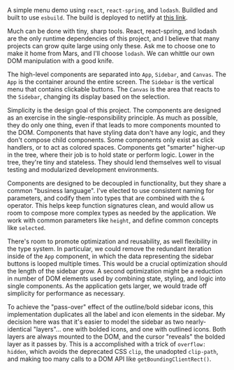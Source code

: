 A simple menu demo using `react`, `react-spring`, and `lodash`. Buildled and built to use `esbuild`. The build is deployed to netlify at [this link](https://neilyio-lowkey-take-home.netlify.app).

Much can be done with tiny, sharp tools. React, react-spring, and lodash are the only runtime dependencies of this project, and I believe that many projects can grow quite large using only these. Ask me to choose one to make it home from Mars, and I'll choose `lodash`. We can whittle our own DOM manipulation with a good knife.

The high-level components are separated into `App`, `Sidebar`, and `Canvas`. The `App` is the container around the entire screen. The `Sidebar` is the vertical menu that contains clickable buttons. The `Canvas` is the area that reacts to the `Sidebar`, changing its display based on the selection.

Simplicity is the design goal of this project. The components are designed as an exercise in the single-responsibility principle. As much as possible, they do only one thing, even if that leads to more components mounted to the DOM. Components that have styling data don't have any logic, and they don't compose child components. Some components only exist as click handlers, or to act as colored spaces. Components get "smarter" higher-up in the tree, where their job is to hold state or perform logic. Lower in the tree, they're tiny and stateless. They should lend themselves well to visual testing and modularized development environments.

Components are designed to be decoupled in functionality, but they share a common "business language". I've elected to use consistent naming for parameters, and codify them into types that are combined with the `&` operator. This helps keep function signatures clean, and would allow us room to compose more complex types as needed by the application. We work with common parameters like `height`, and define common concepts like `selected`.

There's room to promote optimization and reusability, as well flexibility in the type system. In particular, we could remove the redundant iteration inside of the `App` component, in which the data representing the sidebar buttons is looped multiple times. This would be a crucial optimization should the length of the sidebar grow. A second optimization might be a reduction in number of DOM elements used by combining state, styling, and logic into single components. As the application gets larger, we would trade off simplicity for performance as necessary.

To achieve the "pass-over" effect of the outline/bold sidebar icons, this implementation duplicates all the label and icon elements in the sidebar. My decision here was that it's easier to model the sidebar as two nearly-identical "layers"... one with bolded icons, and one with outlined icons. Both layers are always mounted to the DOM, and the cursor "reveals" the bolded layer as it passes by. This is a accomplished with a trick of `overflow: hidden`, which avoids the deprecated CSS `clip`, the unadopted `clip-path`, and making too many calls to a DOM API like `getBoundingClientRect()`.




